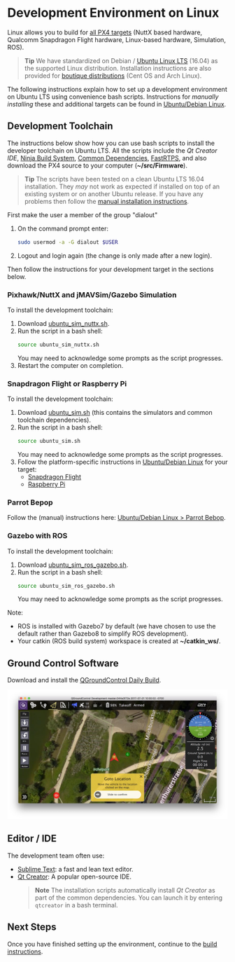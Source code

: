 # Development Environment on Linux

Linux allows you to build for [all PX4 targets](../setup/dev_env.md#supported-targets) (NuttX based hardware, Qualcomm Snapdragon Flight hardware, Linux-based hardware, Simulation, ROS).

> **Tip** We have standardized on Debian / [Ubuntu Linux LTS](https://wiki.ubuntu.com/LTS) (16.04) as the supported Linux distribution. Installation instructions are also provided for [boutique distributions](../setup/dev_env_linux_boutique.md) (Cent OS and Arch Linux).

The following instructions explain how to set up a development environment on Ubuntu LTS using convenience bash scripts. Instructions for *manually installing* these and additional targets can be found in [Ubuntu/Debian Linux](../setup/dev_env_linux_ubuntu.md).


## Development Toolchain

The instructions below show how you can use bash scripts to install the developer toolchain on Ubuntu LTS. All the scripts include the *Qt Creator IDE*, [Ninja Build System](https://ninja-build.org/), [Common Dependencies](../setup/dev_env_linux_ubuntu.md#common-dependencies), [FastRTPS](../setup/dev_env_linux_ubuntu.md#fastrtps-installation), and also download the PX4 source to your computer (**~/src/Firmware**).

> **Tip** The scripts have been tested on a clean Ubuntu LTS 16.04 installation. They *may* not work as expected if installed on top of an existing system or on another Ubuntu release. If you have any problems then follow the [manual installation instructions](../setup/dev_env_linux_ubuntu.md).

First make the user a member of the group "dialout"
1. On the command prompt enter:
   ```sh
   sudo usermod -a -G dialout $USER
   ```
1. Logout and login again (the change is only made after a new login).

Then follow the instructions for your development target in the sections below.

### Pixhawk/NuttX and jMAVSim/Gazebo Simulation

To install the development toolchain:

1. Download <a href="https://raw.githubusercontent.com/PX4/Devguide/master/build/scripts/ubuntu_sim_nuttx.sh" target="_blank" download>ubuntu_sim_nuttx.sh</a>.
1. Run the script in a bash shell:
   ```bash
   source ubuntu_sim_nuttx.sh
   ```
   You may need to acknowledge some prompts as the script progresses.
1. Restart the computer on completion.


### Snapdragon Flight or Raspberry Pi

To install the development toolchain:
1. Download <a href="https://raw.githubusercontent.com/PX4/Devguide/master/build_scripts/ubuntu_sim.sh" target="_blank" download>ubuntu_sim.sh</a> (this contains the simulators and common toolchain dependencies).
1. Run the script in a bash shell:
   ```bash
   source ubuntu_sim.sh
   ```
   You may need to acknowledge some prompts as the script progresses.
1. Follow the platform-specific instructions in [Ubuntu/Debian Linux](../setup/dev_env_linux_ubuntu.md) for your target:
   * [Snapdragon Flight](../setup/dev_env_linux_ubuntu.md#snapdragon-flight)
   * [Raspberry Pi](../setup/dev_env_linux_ubuntu.md#raspberry-pi-hardware)

### Parrot Bepop

Follow the (manual) instructions here: [Ubuntu/Debian Linux > Parrot Bebop](../setup/dev_env_linux_ubuntu.md#raspberry-pi-hardware).


### Gazebo with ROS

To install the development toolchain:

1. Download <a href="https://raw.githubusercontent.com/PX4/Devguide/master/build_scripts/ubuntu_sim_ros_gazebo.sh" target="_blank" download>ubuntu_sim_ros_gazebo.sh</a>.
1. Run the script in a bash shell:
   ```bash
   source ubuntu_sim_ros_gazebo.sh
   ```
   You may need to acknowledge some prompts as the script progresses.

Note: 
* ROS is installed with Gazebo7 by default (we have chosen to use the default rather than Gazebo8 to simplify ROS development).
* Your catkin (ROS build system) workspace is created at **~/catkin_ws/**.


<!-- Additional DevTools Common to all Platforms -->

## Ground Control Software

Download and install the [QGroundControl Daily Build](https://docs.qgroundcontrol.com/en/releases/daily_builds.html).

![QGroundControl](../../assets/qgc_goto.jpg)


## Editor / IDE

The development team often use:

* [Sublime Text](https://www.sublimetext.com): a fast and lean text editor. 
* [Qt Creator](http://www.qt.io/download-open-source/#section-6): A popular open-source IDE.
  > **Note** The installation scripts automatically install *Qt Creator* as part of the common dependencies. You can launch it by entering `qtcreator` in a bash terminal.

## Next Steps

Once you have finished setting up the environment, continue to the [build instructions](../setup/building_px4.md).
